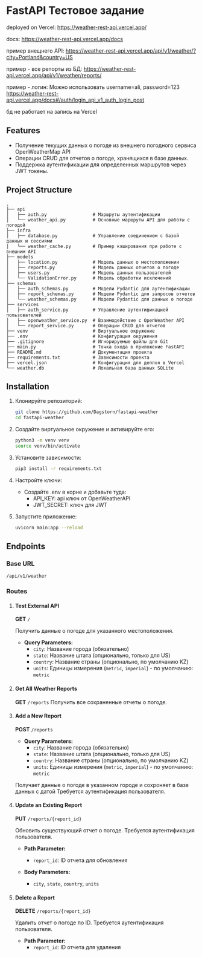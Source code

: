 # FastAPI Тестовое задание

deployed on Vercel: https://weather-rest-api.vercel.app/

docs: https://weather-rest-api.vercel.app/docs

пример внещнего API: https://weather-rest-api.vercel.app/api/v1/weather/?city=Portland&country=US

пример - все репорты из БД: https://weather-rest-api.vercel.app/api/v1/weather/reports/

пример - логин: Можно использовать username=ali, password=123
https://weather-rest-api.vercel.app/docs#/auth/login_api_v1_auth_login_post

бд не работает на запись на Vercel

## Features
- Получение текущих данных о погоде из внешнего погодного сервиса OpenWeatherMap API
- Операции CRUD для отчетов о погоде, хранящихся в базе данных.
- Поддержка аутентификации для определенных маршрутов через JWT токены.

## Project Structure
```plaintext
.
├── api
│   ├── auth.py                 # Маршруты аутентификации
│   └── weather_api.py          # Основные маршруты API для работы с погодой
├── infra
│   ├── database.py             # Управление соединением с базой данных и сессиями
│   └── weather_cache.py        # Пример кэширования при работе с внешним API
├── models                      
│   ├── location.py             # Модель данных о местоположении
│   ├── reports.py              # Модель данных отчетов о погоде
│   ├── users.py                # Модель данных пользователей
│   └── ValidationError.py      # Модель обработки исключений
├── schemas
│   ├── auth_schemas.py         # Модели Pydantic для аутентификации
│   ├── report_schemas.py       # Модели Pydantic для запросов отчетов
│   └── weather_schemas.py      # Модели Pydantic для данных о погоде
├── services
│   ├── auth_service.py         # Управление аутентификацией пользователей
│   ├── openweather_service.py  # Взаимодействие с OpenWeather API
│   └── report_service.py       # Операции CRUD для отчетов
├── venv                        # Виртуальное окружение
├── .env                        # Конфигурация окружения
├── .gitignore                  # Игнорируемые файлы для Git
├── main.py                     # Точка входа в приложение FastAPI
├── README.md                   # Документация проекта
├── requirements.txt            # Зависимости проекта
├── vercel.json                 # Конфигурация для деплоя в Vercel
└── weather.db                  # Локальная база данных SQLite
```


## Installation
1. Клонируйте репозиторий:
   ```bash
   git clone https://github.com/Dagstorn/fastapi-weather
   cd fastapi-weather
   ```

2. Создайте виртуальное окружение и активируйте его:
   ```bash
   python3 -m venv venv
   source venv/bin/activate
   ```

3. Установите зависимости:
   ```bash
   pip3 install -r requirements.txt
   ```

4. Настройте ключи:
   - Создайте .env в корне и добавьте туда:
     - API_KEY: api ключ от OpenWeatherAPI
     - JWT_SECRET: ключ для JWT

5. Запустите приложение:
   ```bash
   uvicorn main:app --reload
   ```

## Endpoints

### Base URL
`/api/v1/weather`

### Routes

1. #### Test External API
    **GET** `/`

    Получить данные о погоде для указанного местоположения.
    - **Query Parameters:**
      - `city`: Название города (обязательно)
      - `state`: Название штата (опционально, только для US)
      - `country`: Название страны (опционально, по умолчанию KZ)
      - `units`: Единицы измерения (`metric`, `imperial`) - по умолчанию: `metric`

2. #### Get All Weather Reports
    **GET** `/reports`
    Получить все сохраненные отчеты о погоде.

3. #### Add a New Report
    **POST** `/reports`
    - **Query Parameters:**
      - `city`: Название города (обязательно)
      - `state`: Название штата (опционально, только для US)
      - `country`: Название страны (опционально, по умолчанию KZ)
      - `units`: Единицы измерения (`metric`, `imperial`) - по умолчанию: `metric`

    Получает данные о погоде в указанном городе и сохроняет в базе данных с датой 
    Требуется аутентификация пользователя.

4. #### Update an Existing Report
    **PUT** `/reports/{report_id}`

    Обновить существующий отчет о погоде. Требуется аутентификация пользователя.

   - **Path Parameter:**
     - `report_id`: ID отчета для обновления

   - **Body Parameters:**
     - `city`, `state`, `country`, `units`

5. #### Delete a Report
    **DELETE** `/reports/{report_id}`

    Удалить отчет о погоде по ID. Требуется аутентификация пользователя.

   - **Path Parameter:**
     - `report_id`: ID отчета для удаления


